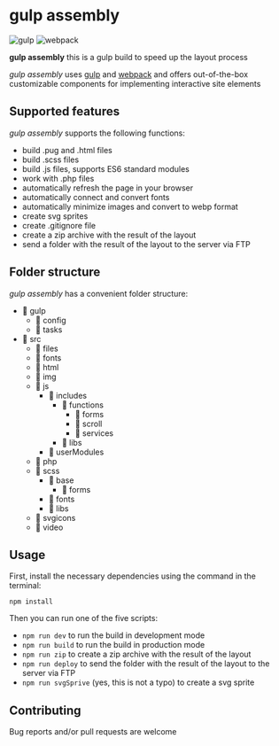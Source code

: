 # gulp assembly

![gulp](https://img.shields.io/npm/v/gulp?color=blue&label=gulp)
![webpack](https://img.shields.io/npm/v/webpack?color=green&label=webpack)

**gulp assembly** this is a gulp build to speed up the layout process

*gulp assembly* uses [gulp](https://gulpjs.com/) and [webpack](https://webpack.js.org/) and offers out-of-the-box customizable components for implementing interactive site elements

## Supported features

*gulp assembly* supports the following functions:

+ build .pug and .html files
+ build .scss files
+ build .js files, supports ES6 standard modules
+ work with .php files
+ automatically refresh the page in your browser
+ automatically connect and convert fonts
+ automatically minimize images and convert to webp format
+ create svg sprites
+ create .gitignore file
+ сreate a zip archive with the result of the layout
+ send a folder with the result of the layout to the server via FTP

## Folder structure

*gulp assembly* has a convenient folder structure:

+ :file_folder: gulp
  + :file_folder: config
  + :file_folder: tasks
+ :file_folder: src
  + :file_folder: files
  + :file_folder: fonts
  + :file_folder: html
  + :file_folder: img
  + :file_folder: js
    + :file_folder: includes
      + :file_folder: functions
        + :file_folder: forms
        + :file_folder: scroll
        + :file_folder: services
      + :file_folder: libs
    + :file_folder: userModules
  + :file_folder: php
  + :file_folder: scss
    + :file_folder: base
      + :file_folder: forms
    + :file_folder: fonts
    + :file_folder: libs
  + :file_folder: svgicons
  + :file_folder: video

## Usage

First, install the necessary dependencies using the command in the terminal:

`npm install`

Then you can run one of the five scripts:
+ `npm run dev` to run the build in development mode
+ `npm run build` to run the build in production mode
+ `npm run zip` to create a zip archive with the result of the layout
+ `npm run deploy` to send the folder with the result of the layout to the server via FTP
+ `npm run svgSprive` (yes, this is not a typo) to create a svg sprite

## Contributing

Bug reports and/or pull requests are welcome
